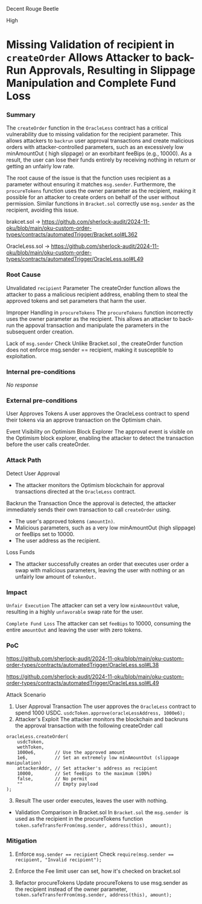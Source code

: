 Decent Rouge Beetle

High

# Missing Validation of recipient in `createOrder` Allows Attacker to back-Run Approvals, Resulting in Slippage Manipulation and Complete Fund Loss

### Summary

The `createOrder` function in the `OracleLess` contract has a critical vulnerability due to missing validation for the recipient parameter. This allows attackers to `backrun` user approval transactions and create malicious orders with attacker-controlled parameters, such as an excessively low minAmountOut ( high slippage) or an exorbitant feeBips (e.g., 10000). As a result, the user can lose their funds entirely by receiving nothing in return or getting an unfairly low rate.

The root cause of the issue is that the function uses recipient as a parameter without ensuring it matches `msg.sender`. Furthermore, the `procureTokens` function uses the owner parameter as the recipient, making it possible for an attacker to create orders on behalf of the user without permission. Similar functions in `Bracket.sol` correctly use `msg.sender` as the recipient, avoiding this issue.

brakcet.sol -> https://github.com/sherlock-audit/2024-11-oku/blob/main/oku-custom-order-types/contracts/automatedTrigger/Bracket.sol#L362

OracleLess.sol -> https://github.com/sherlock-audit/2024-11-oku/blob/main/oku-custom-order-types/contracts/automatedTrigger/OracleLess.sol#L49

### Root Cause

Unvalidated `recipient` Parameter
The createOrder function allows the attacker to pass a malicious recipient address, enabling them to steal the approved tokens and set parameters that harm the user.

Improper Handling in `procureTokens`
The `procureTokens` function incorrectly uses the owner parameter as the recipient. This allows an attacker to back-run the appoval transaction and manipulate the parameters in the subsequent order creation.

Lack of `msg.sender` Check
Unlike Bracket.sol , the createOrder function does not enforce msg.sender == recipient, making it susceptible to exploitation.

### Internal pre-conditions

_No response_

### External pre-conditions

User Approves Tokens
A user approves the OracleLess contract to spend their tokens via an approve transaction on the Optimism chain.

Event Visibility on Optimism Block Explorer
The approval event is visible on the Optimism block explorer, enabling the attacker to detect the transaction before the user calls createOrder.

### Attack Path

Detect User Approval
- The attacker monitors the Optimism blockchain for approval transactions directed at the `OracleLess` contract.

Backrun the Transaction
Once the approval is detected, the attacker immediately sends their own transaction to call `createOrder` using.

- The user's approved tokens `(amountIn)`.
- Malicious parameters, such as a very low minAmountOut (high slippage) or feeBips set to 10000.
- The user address as the recipient.

Loss Funds
- The attacker successfully creates an order that executes user order a swap with malicious parameters, leaving the user with nothing or an unfairly low amount of `tokenOut.`

### Impact

`Unfair Execution`
The attacker can set a very low `minAmountOut` value, resulting in a highly `unfavorable` swap rate for the user.

`Complete Fund Loss`
The attacker can set `feeBips` to 10000, consuming the entire `amountOut` and leaving the user with zero tokens.



### PoC

https://github.com/sherlock-audit/2024-11-oku/blob/main/oku-custom-order-types/contracts/automatedTrigger/OracleLess.sol#L38

https://github.com/sherlock-audit/2024-11-oku/blob/main/oku-custom-order-types/contracts/automatedTrigger/OracleLess.sol#L49

Attack Scenario
1. User Approval Transaction
The user approves the `OracleLess` contract to spend 1000 USDC.
`usdcToken.approve(oracleLessAddress, 1000e6);`
2. Attacker's Exploit
The attacker monitors the blockchain and backruns the approval transaction with the following createOrder call
```solidity 
oracleLess.createOrder(
    usdcToken,
    wethToken,
    1000e6,       // Use the approved amount
    1e6,          // Set an extremely low minAmountOut (slippage manipulation)
    attackerAddr, // Set attacker's address as recipient
    10000,        // Set feeBips to the maximum (100%)
    false,        // No permit
    ""            // Empty payload
);
```
3. Result
The user order executes, leaves the user with nothing.

- Validation Comparison in Bracket.sol 
  In `Bracket.sol` the `msg.sender `is used as the recipient in the procureTokens function
  `token.safeTransferFrom(msg.sender, address(this), amount);`


### Mitigation

1.  Enforce `msg.sender == recipient` Check
`require(msg.sender == recipient, "Invalid recipient");`

2. Enforce the Fee limit user can set, how it's checked on bracket.sol
 
3.  Refactor procureTokens
    Update procureTokens to use msg.sender as the recipient instead of the owner parameter, 
      `token.safeTransferFrom(msg.sender, address(this), amount);`